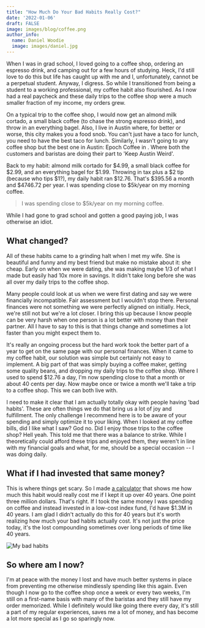 ```yaml
---
title: "How Much Do Your Bad Habits Really Cost?"
date: '2022-01-06'
draft: FALSE
image: images/blog/coffee.png
author_info:
  name: Daniel Woodie
  image: images/daniel.jpg
---
```


When I was in grad school, I loved going to a coffee shop, ordering an espresso drink, and camping out for a few hours of studying. Heck, I'd still love to do this but life has caught up with me and I, unfortunately, cannot be a perpetual student. Anyway, I digress. So while I transitioned from being a student to a working professional, my coffee habit also flourished. As I now had a real paycheck and these daily trips to the coffee shop were a much smaller fraction of my income, my orders grew. 

On a typical trip to the coffee shop, I would now get an almond milk cortado, a small black coffee (to chase the strong espresso drink), and throw in an everything bagel. Also, I live in Austin where, for better or worse, this city makes you a food snob. You can't just have a taco for lunch, you need to have the best taco for lunch. Similarly, I wasn't going to any coffee shop but the best one in Austin: Epoch Coffee in . Where both the customers and baristas are doing their part to 'Keep Austin Weird'.

Back to my habit: almond milk cortado for $4.99, a small black coffee for $2.99, and an everything bagel for $1.99. Throwing in tax plus a $2 tip (because who tips $1?), my daily habit ran $12.76.  That's $395.56 a month and $4746.72 per year. I was spending close to $5k/year on my morning coffee.

>I was spending close to $5k/year on my morning coffee.

While I had gone to grad school and gotten a good paying job, I was otherwise an idiot.

## What changed?

All of these habits came to a grinding halt when I met my wife. She is beautiful and funny and my best friend but make no mistake about it: she cheap. Early on when we were dating, she was making maybe 1/3 of what I made but easily had 10x more in savings. It didn't take long before she was all over my daily trips to the coffee shop.

Many people could look at us when we were first dating and say we were financially incompatible. Fair assessment but I wouldn't stop there. Personal finances were not something we were perfectly aligned on initially. Heck, we're still not but we're a lot closer. I bring this up because I know people can be very harsh when one person is a lot better with money than their partner. All I have to say to this is that things change and sometimes a lot faster than you might expect them to.

It's really an ongoing process but the hard work took the better part of a year to get on the same page with our personal finances. When it came to my coffee habit, our solution was simple but certainly not easy to implement. A big part of that was simply buying a coffee maker, getting some quality beans, and dropping my daily trips to the coffee shop. Where I used to spend $12.76 a day, I'm now spending close to that a month or about 40 cents per day. Now maybe once or twice a month we'll take a trip to a coffee shop. This we can both live with.

I need to make it clear that I am actually totally okay with people having 'bad habits'. These are often things we do that bring us a lot of joy and fulfillment. The only challenge I recommend here is to be aware of your spending and simply optimize it to your liking. When I looked at my coffee bills, did I like what I saw? God no. Did I enjoy those trips to the coffee shop? Hell yeah. This told me that there was a balance to strike. While I theoretically could afford these trips and enjoyed them, they weren't in line with my financial goals and what, for me, should be a special occasion -- I was doing daily.

## What if I had invested that same money?

This is where things get scary. So I made <a href="/calculators/badhabits/" target="_blank">a calculator</a> that shows me how much this habit would really cost me if I kept it up over 40 years. One point three million dollars. That's right. If I took the same money I was spending on coffee and instead invested in a low-cost index fund, I'd have $1.3M in 40 years. I am glad I didn't actually do this for 40 years but it's worth realizing how much your bad habits actually cost. It's not just the price today, it's the lost compounding sometimes over long periods of time like 40 years.

![My bad habits](/static/badhabits.png)

## So where am I now?

I'm at peace with the money I lost and have much better systems in place from preventing me otherwise mindlessly spending like this again. Even though I now go to the coffee shop once a week or every two weeks, I'm still on a first-name basis with many of the baristas and they still have my order memorized. While I definitely would like going there every day, it's still a part of my regular experiences, saves me a lot of money, and has become a lot more special as I go so sparingly now.
